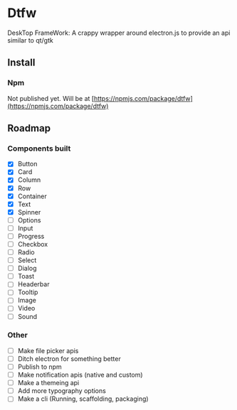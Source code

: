 # Dtfw
DeskTop FrameWork: A crappy wrapper around electron.js to provide an api similar to qt/gtk

## Install
### Npm
Not published yet. Will be at [https://npmjs.com/package/dtfw](https://npmjs.com/package/dtfw)

## Roadmap
### Components built
- [x] Button
- [x] Card
- [x] Column
- [x] Row
- [x] Container
- [x] Text
- [x] Spinner
- [ ] Options
- [ ] Input
- [ ] Progress
- [ ] Checkbox
- [ ] Radio
- [ ] Select
- [ ] Dialog
- [ ] Toast
- [ ] Headerbar
- [ ] Tooltip
- [ ] Image
- [ ] Video
- [ ] Sound
### Other
- [ ] Make file picker apis
- [ ] Ditch electron for something better
- [ ] Publish to npm
- [ ] Make notification apis (native and custom)
- [ ] Make a themeing api
- [ ] Add more typography options
- [ ] Make a cli (Running, scaffolding, packaging)

